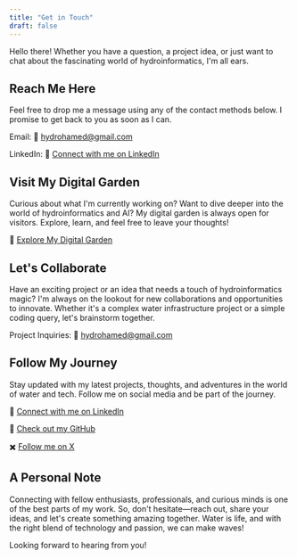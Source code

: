 ```yaml
---
title: "Get in Touch"
draft: false
---
```


Hello there! Whether you have a question, a project idea, or just want to chat about the fascinating world of hydroinformatics, I'm all ears.

## Reach Me Here

Feel free to drop me a message using any of the contact methods below. I promise to get back to you as soon as I can.

Email:
📧 hydrohamed@gmail.com

LinkedIn:
💼 [Connect with me on LinkedIn](https://www.linkedin.com/in/hydrohamed/)

## Visit My Digital Garden

Curious about what I'm currently working on? Want to dive deeper into the world of hydroinformatics and AI? My digital garden is always open for visitors. Explore, learn, and feel free to leave your thoughts!

🌱 [Explore My Digital Garden](https://hydrohamed.com/)

## Let's Collaborate

Have an exciting project or an idea that needs a touch of hydroinformatics magic? I'm always on the lookout for new collaborations and opportunities to innovate. Whether it's a complex water infrastructure project or a simple coding query, let's brainstorm together.

Project Inquiries:
📧 hydrohamed@gmail.com

## Follow My Journey

Stay updated with my latest projects, thoughts, and adventures in the world of water and tech. Follow me on social media and be part of the journey.

💼 [Connect with me on LinkedIn](https://www.linkedin.com/in/hydrohamed/)

🐙 [Check out my GitHub](https://www.github.com/hydrohamed/)

✖️ [Follow me on X](https://www.x.com/hydrohamed/)

## A Personal Note

Connecting with fellow enthusiasts, professionals, and curious minds is one of the best parts of my work. So, don't hesitate—reach out, share your ideas, and let's create something amazing together. Water is life, and with the right blend of technology and passion, we can make waves!

Looking forward to hearing from you!
